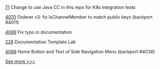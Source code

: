 
[71](https://github.com/hyperledger-labs/fabric-opssc/pull/71) Change to use Java CC in this repo for K8s integration tests

[4070](https://github.com/hyperledger/fabric/pull/4070) Orderer v3: fix IsChannelMember to match public keys (backport #4011)

[4069](https://github.com/hyperledger/fabric/pull/4069) Fix typo in documentation

[228](https://github.com/hyperledger-labs/hyperledger-labs.github.io/pull/228) Documentation Template Lab

[4068](https://github.com/hyperledger/fabric/pull/4068) Home Button and Text of Side Navigation Menu (backport #4038)


[See more >>>](https://start-here.hyperledger.org/pull-requests)
